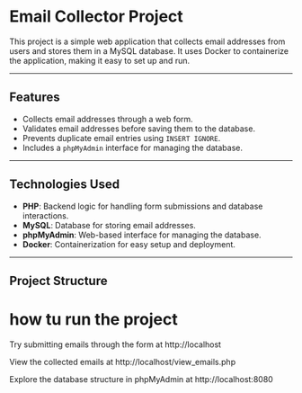 # Email Collector Project

This project is a simple web application that collects email addresses from users and stores them in a MySQL database. It uses Docker to containerize the application, making it easy to set up and run.

---

## Features
- Collects email addresses through a web form.
- Validates email addresses before saving them to the database.
- Prevents duplicate email entries using `INSERT IGNORE`.
- Includes a `phpMyAdmin` interface for managing the database.

---

## Technologies Used
- **PHP**: Backend logic for handling form submissions and database interactions.
- **MySQL**: Database for storing email addresses.
- **phpMyAdmin**: Web-based interface for managing the database.
- **Docker**: Containerization for easy setup and deployment.

---

## Project Structure

# how tu run the project
Try submitting emails through the form at http://localhost

View the collected emails at http://localhost/view_emails.php

Explore the database structure in phpMyAdmin at http://localhost:8080